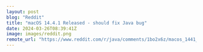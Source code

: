 ```yaml
---
layout: post
blog: "Reddit"
title: "macOS 14.4.1 Released - should fix Java bug"
date: 2024-03-26T08:39:41Z
image: images/reddit.png
remote_url: "https://www.reddit.com/r/java/comments/1bo2x6z/macos_1441_released_should_fix_java_bug/"
---
```

